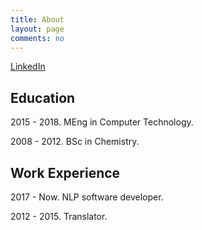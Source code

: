 ```yaml
---
title: About
layout: page
comments: no
---
```


[LinkedIn](https://www.linkedin.com/in/suicn/)

## Education

2015 - 2018. MEng in Computer Technology. 

2008 - 2012. BSc in Chemistry. 

## Work Experience

2017 - Now. NLP software developer. 

2012 - 2015. Translator.


